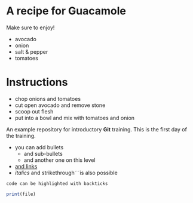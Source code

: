 
# A recipe for Guacamole

Make sure to enjoy!

- avocado
- onion
- salt & pepper
- tomatoes

# Instructions

- chop onions and tomatoes
- cut open avocado and remove stone
- scoop out flesh
- put into a bowl and mix with tomatoes and onion

An example repository for introductory **Git** training. This is the first day of the training.

<!-- HTML -->

 - you can add bullets
   - and sub-bullets
   - and another one on this level
 - [and links](https://bio-it.embl.de)
 - *italics* and strikethrough˜˜is also possible
 
 `code can be highlighted with backticks`
 
 ```for file in filenames:
 print(file)
 ```
 
 
